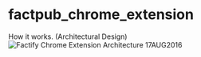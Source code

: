 # factpub_chrome_extension

How it works. (Architectural Design)
![Factify Chrome Extension Architecture 17AUG2016](https://github.com/sunsagong/factify_chrome_extension/raw/master/flowchart.png)